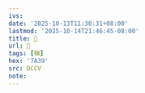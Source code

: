 ```yaml
---
ivs:
date: '2025-10-13T11:30:31+08:00'
lastmod: '2025-10-14T21:46:45-08:00'
title: 󰦉
url: 󰦉
tags: [稹]
hex: '7A39'
src: DCCV
note:
---
```

